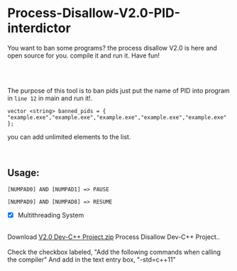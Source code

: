 # Process-Disallow-V2.0-PID-interdictor
You want to ban some programs? the process disallow V2.0 is here and open source for you. compile it and run it. Have fun!


<br/>
<br/>



  The purpose of this tool is to ban pids just put the name of PID into program in `line 12` in main and run it!.
  
  `vector <string> banned_pids = { "example.exe","example.exe","example.exe","example.exe","example.exe" };`
  
  you can add unlimited elements to the list.
  
<br/>

<h2>Usage: </h2>

`[NUMPAD0] AND [NUMPAD1] => PAUSE`

`[NUMPAD9] AND [NUMPAD8] => RESUME`

- [x] Multithreading System

<br/>
Download <a href="http://www.mediafire.com/file/m8h3ftrm0kabe63/V2.0_Dev-C%252B%252B_Project.rar/file">V2.0 Dev-C++ Project.zip</a> Process Disallow Dev-C++ Project..

<br/>
<br/>
Check the checkbox labeled, "Add the following commands when calling the compiler" And add in the text entry box, "-std=c++11"
